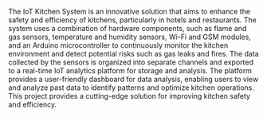 The IoT Kitchen System is an innovative solution that aims to enhance the safety and efficiency of kitchens, particularly in hotels and restaurants. The system uses a combination of hardware components, such as flame and gas sensors, temperature and humidity sensors, Wi-Fi and GSM modules, and an Arduino microcontroller to continuously monitor the kitchen environment and detect potential risks such as gas leaks and fires. The data collected by the sensors is organized into separate channels and exported to a real-time IoT analytics platform for storage and analysis. The platform provides a user-friendly dashboard for data analysis, enabling users to view and analyze past data to identify patterns and optimize kitchen operations. This project provides a cutting-edge solution for improving kitchen safety and efficiency.
